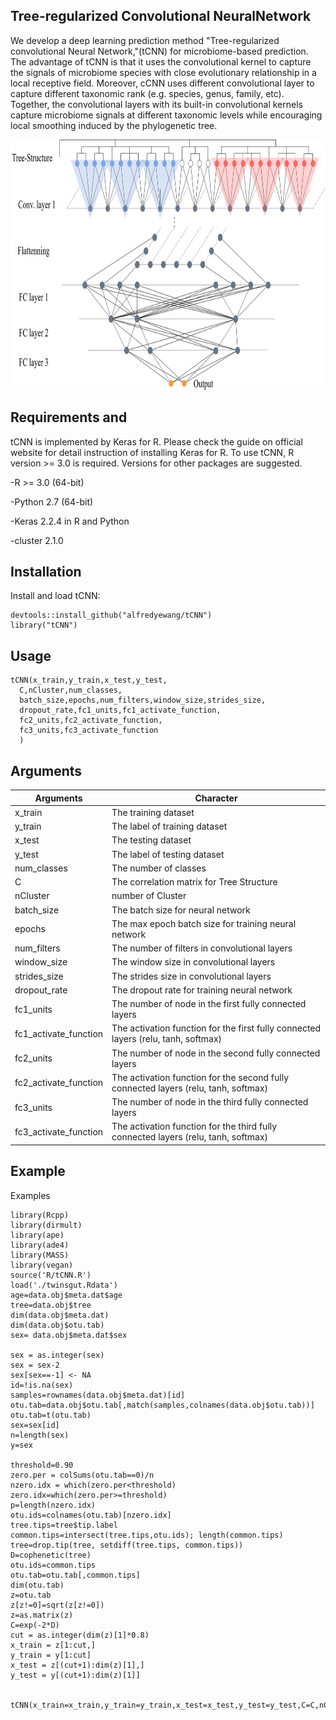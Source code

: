 ## Tree-regularized Convolutional NeuralNetwork
We develop a deep learning prediction method "Tree-regularized convolutional Neural Network,"(tCNN) for microbiome-based prediction. The advantage of tCNN is that it uses the convolutional kernel to capture the signals of microbiome species with close evolutionary relationship in a local receptive field. Moreover, cCNN uses different convolutional layer to capture different taxonomic rank (e.g. species, genus, family, etc). Together, the convolutional layers with its built-in convolutional kernels capture microbiome signals at different taxonomic levels while encouraging local smoothing induced by the phylogenetic tree.


<center>

<div align=center><img width="800" height="400" src="https://raw.githubusercontent.com/alfredyewang/tCNN/master/docs/Architecture.jpg"/></div>
</center>  

## Requirements and

tCNN is implemented by Keras for R. Please check the guide on official website for detail instruction of installing Keras for R. To use tCNN, R version >= 3.0 is required. Versions for other packages are suggested.

-R >= 3.0 (64-bit)

-Python 2.7 (64-bit)

-Keras 2.2.4 in R and Python

-cluster 2.1.0

## Installation
Install and load tCNN:
```
devtools::install_github("alfredyewang/tCNN")
library("tCNN")
```
## Usage

```
tCNN(x_train,y_train,x_test,y_test,
  C,nCluster,num_classes,
  batch_size,epochs,num_filters,window_size,strides_size,
  dropout_rate,fc1_units,fc1_activate_function,
  fc2_units,fc2_activate_function,
  fc3_units,fc3_activate_function
  )

```
## Arguments
| Arguments     | Character |
| ------------- | ------------- |
| x_train |The training dataset|
| y_train |The label of training dataset|
| x_test  |    The testing dataset|
| y_test      |The label of testing dataset|     
|num_classes     |The number of classes|
|C      | The correlation matrix for Tree Structure |
|nCluster | number of Cluster |
|batch_size | The batch size for neural network |
|epochs | The max epoch batch size for training  neural network |
|num_filters | The number of filters in convolutional layers |
|window_size | The window size in convolutional layers|
|strides_size | The strides size in convolutional layers |
|dropout_rate | The dropout rate for training  neural network
|fc1_units | The number of node in the first fully connected layers |
|fc1_activate_function | The activation function for the first fully connected layers (relu, tanh, softmax)|
|fc2_units | The number of node in the second fully connected layers |
|fc2_activate_function |The activation function for the second fully connected layers (relu, tanh, softmax)|
|fc3_units | The number of node in the third fully connected layers |
fc3_activate_function |The activation function for the third fully connected layers (relu, tanh, softmax)|
## Example

Examples
```
library(Rcpp)
library(dirmult)
library(ape)
library(ade4)
library(MASS)
library(vegan)
source('R/tCNN.R')
load('./twinsgut.Rdata')
age=data.obj$meta.dat$age
tree=data.obj$tree
dim(data.obj$meta.dat)
dim(data.obj$otu.tab)
sex= data.obj$meta.dat$sex

sex = as.integer(sex)
sex = sex-2
sex[sex==-1] <- NA
id=!is.na(sex)
samples=rownames(data.obj$meta.dat)[id]
otu.tab=data.obj$otu.tab[,match(samples,colnames(data.obj$otu.tab))]
otu.tab=t(otu.tab)
sex=sex[id]
n=length(sex)
y=sex

threshold=0.90
zero.per = colSums(otu.tab==0)/n
nzero.idx = which(zero.per<threshold)
zero.idx=which(zero.per>=threshold)
p=length(nzero.idx)
otu.ids=colnames(otu.tab)[nzero.idx]
tree.tips=tree$tip.label
common.tips=intersect(tree.tips,otu.ids); length(common.tips)
tree=drop.tip(tree, setdiff(tree.tips, common.tips))
D=cophenetic(tree)
otu.ids=common.tips
otu.tab=otu.tab[,common.tips]
dim(otu.tab)
z=otu.tab
z[z!=0]=sqrt(z[z!=0])
z=as.matrix(z)
C=exp(-2*D)
cut = as.integer(dim(z)[1]*0.8)
x_train = z[1:cut,]
y_train = y[1:cut]
x_test = z[(cut+1):dim(z)[1],]
y_test = y[(cut+1):dim(z)[1]]


tCNN(x_train=x_train,y_train=y_train,x_test=x_test,y_test=y_test,C=C,nCluster=20,num_classes=2,batch_size=16,epochs=20,num_filters=32,window_size=16,strides_size=8,dropout_rate=0.5,fc1_units=64,fc1_activate_function='relu',fc2_units=32,fc2_activate_function='relu',fc3_units=8,fc3_activate_function='relu')

```

